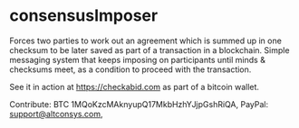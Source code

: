 # consensusImposer
Forces two parties to work out an agreement which is summed up in one checksum to be later saved as part of a transaction in a blockchain.
Simple messaging system that keeps imposing on participants until minds & checksums meet, as a condition to proceed with the transaction.

See it in action at https://checkabid.com
as part of a bitcoin wallet.

Contribute: BTC 1MQoKzcMAknyupQ17MkbHzhYJjpGshRiQA, PayPal: support@altconsys.com, 
